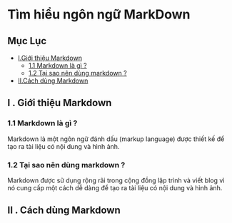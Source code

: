# Tìm hiểu ngôn ngữ MarkDown #

## Mục Lục ##
- [I.Giới thiệu Markdown](##I.Giới-thiệu-Mardown)
    - [1.1 Markdown là gì ?](###1.1-markdown-là-gì-?)
    - [1.2 Tại sao nên dùng markdown ?](###1.2-tại-sao-nên-dùng-markdown-?)
- [II.Cách dùng Markdown ](##II.Cách-dùng-Markdown)


## I . Giới thiệu Markdown ##
### 1.1 Markdown là gì ? ###

Markdown là một ngôn ngữ đánh dấu (markup language) được thiết kế để tạo ra tài liệu có
nội dung và hình ảnh.

### 1.2 Tại sao nên dùng markdown ? ###

Markdown được sử dụng rộng rãi trong cộng đồng lập trình và viết blog vì
nó cung cấp một cách dễ dàng để tạo ra tài liệu có nội dung và hình ảnh.

## II . Cách dùng Markdown ##


